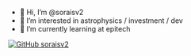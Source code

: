 - 👋 Hi, I’m @soraisv2
- 👀 I’m interested in astrophysics / investment / dev
- 🌱 I’m currently learning at epitech

[![GitHub soraisv2](https://img.shields.io/github/followers/soraiv2?label=follow&style=social)](https://github.com/soraisv2)

<!---
soraisv2/soraisv2 is a ✨ special ✨ repository because its `README.md` (this file) appears on your GitHub profile.
You can click the Preview link to take a look at your changes.
--->
